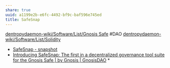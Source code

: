 ```yaml
---
share: true
uuid: a1199e2b-e6fc-4492-bf9c-baf596e745ed
title: SafeSnap
---
```

[dentropydaemon-wiki/Software/List/Gnosis Safe](/undefined) #DAO [dentropydaemon-wiki/Software/List/Solidity](/undefined)

* [SafeSnap - snapshot](https://docs.snapshot.org/plugins/safesnap)
* [Introducing SafeSnap: The first in a decentralized governance tool suite for the Gnosis Safe | by Gnosis | GnosisDAO](https://blog.gnosis.pm/introducing-safesnap-the-first-in-a-decentralized-governance-tool-suite-for-the-gnosis-safe-ea67eb95c34f)
	* 